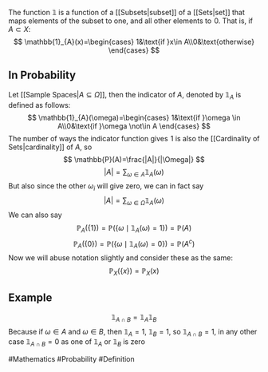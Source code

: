 The function $\mathbb{1}$ is a function of a [[Subsets|subset]] of a [[Sets|set]] that maps elements of the subset to one, and all other elements to $\hspace{0pt}0$. That is, if $A\subset X$:
$$
\mathbb{1}_{A}(x)=\begin{cases}
1&\text{if }x\in A\\0&\text{otherwise}
\end{cases}
$$
## In Probability
Let [[Sample Spaces|$A\subseteq\Omega$]], then the indicator of $A$, denoted by $\mathbb{1}_{A}$ is defined as follows:
$$
\mathbb{1}_{A}(\omega)=\begin{cases}
1&\text{if }\omega \in A\\0&\text{if }\omega \not\in A
\end{cases}
$$
The number of ways the indicator function gives $\hspace{0pt}1$ is also the [[Cardinality of Sets|cardinality]] of $A$, so
$$
\mathbb{P}(A)=\frac{|A|}{|\Omega|}
$$
$$
 |A|=\sum_{\omega \in A}\mathbb{1}_{A}(\omega)
$$
But also since the other $\omega_{i}$ will give zero, we can in fact say
$$
|A|=\sum_{\omega \in \Omega}\mathbb{1}_{A}(\omega)
$$
We can also say
$$
\mathbb{P}_{A}(\{ 1 \})=\mathbb{P}(\{ \omega\mid \mathbb{1}_{A}(\omega)=1 \})=\mathbb{P}(A)
$$
$$
\mathbb{P}_{A}(\{ 0 \})=\mathbb{P}(\{ \omega\mid \mathbb{1}_{A}(\omega)=0 \})=\mathbb{P}(A^{c})
$$
Now we will abuse notation slightly and consider these as the same:
$$
\mathbb{P}_{X}(\{ x \})=\mathbb{P}_{X}(x)
$$
## Example
$$
\mathbb{1}_{A\cap B}=\mathbb{1}_{A}\mathbb{1}_{B}
$$
Because if $\omega \in A$ and $\omega \in B$, then $\mathbb{1}_{A}=1$, $\mathbb{1}_{B}=1$, so $\mathbb{1}_{A\cap B}=1$, in any other case $\mathbb{1}_{A\cap B}=0$ as one of $\mathbb{1}_{A}$ or $\mathbb{1}_{B}$ is zero

#Mathematics #Probability #Definition 